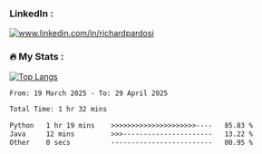 

<h3>LinkedIn :</h3>
<div id="badges">
  <a href="https://www.linkedin.com/in/richardpardosi/">
    <img src="https://img.shields.io/badge/LinkedIn-blue?style=for-the-badge&logo=linkedin&logoColor=white" alt="www.linkedin.com/in/richardpardosi"/>
  </a>
</div>

### :fire: My Stats :
[![Top Langs](https://github-readme-stats.vercel.app/api/top-langs/?username=RichardPardosi&layout=compact&theme=vision-friendly-dark)](https://github.com/RichardPardosi)



<!--START_SECTION:waka-->

```txt
From: 19 March 2025 - To: 29 April 2025

Total Time: 1 hr 32 mins

Python   1 hr 19 mins    >>>>>>>>>>>>>>>>>>>>>----   85.83 %
Java     12 mins         >>>----------------------   13.22 %
Other    0 secs          -------------------------   00.95 %
```

<!--END_SECTION:waka-->